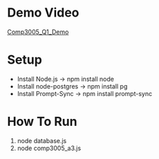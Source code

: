 # Demo Video
[Comp3005_Q1_Demo](https://drive.google.com/file/d/1EH-e9xc2W1lFZA05O0Wown6AGjhH-Okt/view?usp=sharing)

# Setup
- Install Node.js -> npm install node
- Install node-postgres -> npm install pg
- Install Prompt-Sync -> npm install prompt-sync

# How To Run
 1. node database.js
 2. node comp3005_a3.js